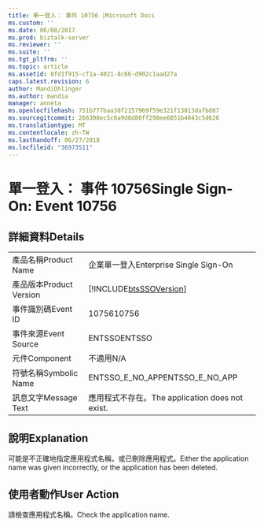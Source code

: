 ```yaml
---
title: 單一登入： 事件 10756 |Microsoft Docs
ms.custom: ''
ms.date: 06/08/2017
ms.prod: biztalk-server
ms.reviewer: ''
ms.suite: ''
ms.tgt_pltfrm: ''
ms.topic: article
ms.assetid: 8fd1f915-cf1a-4021-8c66-d902c1aad27a
caps.latest.revision: 6
author: MandiOhlinger
ms.author: mandia
manager: anneta
ms.openlocfilehash: 751b777baa38f2157969f59e321f13813dafbd87
ms.sourcegitcommit: 266308ec5c6a9d8d80ff298ee6051b4843c5d626
ms.translationtype: MT
ms.contentlocale: zh-TW
ms.lasthandoff: 06/27/2018
ms.locfileid: "36973511"
---
```

# <a name="single-sign-on-event-10756"></a><span data-ttu-id="c3055-102">單一登入： 事件 10756</span><span class="sxs-lookup"><span data-stu-id="c3055-102">Single Sign-On: Event 10756</span></span>
## <a name="details"></a><span data-ttu-id="c3055-103">詳細資料</span><span class="sxs-lookup"><span data-stu-id="c3055-103">Details</span></span>  
  
|                 |                                                            |
|-----------------|------------------------------------------------------------|
|  <span data-ttu-id="c3055-104">產品名稱</span><span class="sxs-lookup"><span data-stu-id="c3055-104">Product Name</span></span>   |                 <span data-ttu-id="c3055-105">企業單一登入</span><span class="sxs-lookup"><span data-stu-id="c3055-105">Enterprise Single Sign-On</span></span>                  |
| <span data-ttu-id="c3055-106">產品版本</span><span class="sxs-lookup"><span data-stu-id="c3055-106">Product Version</span></span> | [!INCLUDE[btsSSOVersion](../includes/btsssoversion-md.md)] |
|    <span data-ttu-id="c3055-107">事件識別碼</span><span class="sxs-lookup"><span data-stu-id="c3055-107">Event ID</span></span>     |                           <span data-ttu-id="c3055-108">10756</span><span class="sxs-lookup"><span data-stu-id="c3055-108">10756</span></span>                            |
|  <span data-ttu-id="c3055-109">事件來源</span><span class="sxs-lookup"><span data-stu-id="c3055-109">Event Source</span></span>   |                           <span data-ttu-id="c3055-110">ENTSSO</span><span class="sxs-lookup"><span data-stu-id="c3055-110">ENTSSO</span></span>                           |
|    <span data-ttu-id="c3055-111">元件</span><span class="sxs-lookup"><span data-stu-id="c3055-111">Component</span></span>    |                            <span data-ttu-id="c3055-112">不適用</span><span class="sxs-lookup"><span data-stu-id="c3055-112">N/A</span></span>                             |
|  <span data-ttu-id="c3055-113">符號名稱</span><span class="sxs-lookup"><span data-stu-id="c3055-113">Symbolic Name</span></span>  |                      <span data-ttu-id="c3055-114">ENTSSO_E_NO_APP</span><span class="sxs-lookup"><span data-stu-id="c3055-114">ENTSSO_E_NO_APP</span></span>                       |
|  <span data-ttu-id="c3055-115">訊息文字</span><span class="sxs-lookup"><span data-stu-id="c3055-115">Message Text</span></span>   |              <span data-ttu-id="c3055-116">應用程式不存在。</span><span class="sxs-lookup"><span data-stu-id="c3055-116">The application does not exist.</span></span>               |
  
## <a name="explanation"></a><span data-ttu-id="c3055-117">說明</span><span class="sxs-lookup"><span data-stu-id="c3055-117">Explanation</span></span>  
 <span data-ttu-id="c3055-118">可能是不正確地指定應用程式名稱，或已刪除應用程式。</span><span class="sxs-lookup"><span data-stu-id="c3055-118">Either the application name was given incorrectly, or the application has been deleted.</span></span>  
  
## <a name="user-action"></a><span data-ttu-id="c3055-119">使用者動作</span><span class="sxs-lookup"><span data-stu-id="c3055-119">User Action</span></span>  
 <span data-ttu-id="c3055-120">請檢查應用程式名稱。</span><span class="sxs-lookup"><span data-stu-id="c3055-120">Check the application name.</span></span>